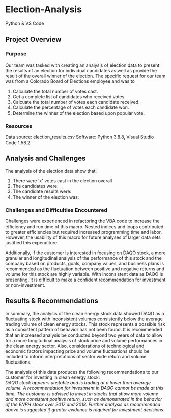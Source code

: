 # Election-Analysis
Python &amp; VS Code

## Project Overview

### Purpose

Our team was tasked with creating an analysis of election data to present the results of an election for individual candidates as well as provide the result of the overall winner of the election.  The specific request for our team was from a Colorado Board of Elections employee and was to
1. Calculate the total number of votes cast.
2. Get a complete list of candidates who received votes.
3. Calcuate the total number of votes each candidate received.
4. Calculate the percentage of votes each candidate won.
5. Determine the winner of the election based upon popular vote.

### Resources

Data source: election_results.csv
Software: Python 3.8.8, Visual Studio Code 1.58.2

## Analysis and Challenges

The analysis of the election data show that:

1. There were 'x' votes cast in the election overall
2. The candidates were:
3. The candidate results were:
4. The winner of the election was:

### Challenges and Difficulties Encountered

Challenges were experienced in refactoring the VBA code to increase the efficiency and run time of this macro.  Nested indices and loops contributed to greater efficiencies but required increased programming time and labor.  However, the usability of this macro for future analyses of larger data sets justified this expenditure.   

Additionally, if the customer is interested in focusing on DAQO stock, a more granular and longitudinal analysis of the performance of this stock and the company based on products, goals, company values, and business plans is recommended as the fluctuation between positive and negative returns and volume for this stock are highly variable.  With inconsistent data as DAQO is presenting, it is difficult to make a confident recommendation for investment or non-investment.

## Results & Recommendations

In summary, the analysis of the clean energy stock data showed DAQO as a fluctuating stock with inconsistent volumes consistently below the average trading volume of clean energy stocks.  This stock represents a possible risk as a consistent pattern of behavior has not been found.  It is recommended that an increased analysis be conducted beyond two years of data to allow for a more longitudinal analysis of stock price and volume performances in the clean energy sector.  Also, considerations of technological and economic factors impacting price and volume fluctuations should be included to inform interpretations of sector wide return and volume fluctuations. 

The analysis of this data produces the following recommendations to our customer for investing in clean energy stock:  
*DAQO stock appears unstable and is trading at a lower than average volume.  A recommendation for investment in DAQO cannot be made at this time.  The customer is advised to invest in stocks that show more volume and more consistent positive return, such as demonstrated in the behavior of the ENPH stock over 2017 and 2018. Further analysis as recommended above is suggested if greater evidence is required for investment decisions.*
